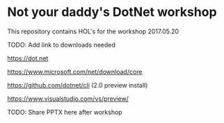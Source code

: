 # Not your daddy's DotNet workshop
This repository contains HOL's for the workshop 2017.05.20

TODO: Add link to downloads needed

https://dot.net

https://www.microsoft.com/net/download/core

https://github.com/dotnet/cli (2.0 preview install)

https://www.visualstudio.com/vs/preview/


TODO: Share PPTX here after workshop
